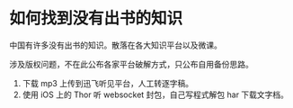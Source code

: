 # 如何找到没有出书的知识

中国有许多没有出书的知识。散落在各大知识平台以及微课。

涉及版权问题，不在此公布各家平台破解方式，只公布自用备份思路。

1. 下载 mp3 上传到迅飞听见平台，人工转逐字稿。
2. 使用 iOS 上的 Thor 听 websocket 封包，自己写程式解包 har 下载文字档。
